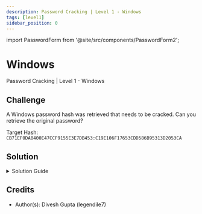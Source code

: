 ```yaml
---
description: Password Cracking | Level 1 - Windows
tags: [level1]
sidebar_position: 0
---
```


import PasswordForm from '@site/src/components/PasswordForm2';

# Windows
Password Cracking | Level 1 - Windows
## Challenge
A Windows password hash was retrieved that needs to be cracked. Can you retrieve the original password?

Target Hash: `CB71EF0DA0400E47CCF9155E3E7DB453:C19E106F17653CDD586B95313D2053CA`

<PasswordForm hash="166e8d0e8480ce0f969e1558286a6060c51e35ebc1a960092f492c46a52dac1db85dcb5f0df3efe82a2dcef3145ae28cf47b7be1bdf90b1f4b83fe05f60dd86d" algorithm="sha512" />

## Solution
<details>
  <summary>Solution Guide</summary>
  :::note
  This challenge assumes you have some background knowledge on the hashing process. If you don't, please check out the solution guide for [**RockYou**](https://thehackpack.org/practice/PasswordCracking/Level1/rockyou)
  :::

  This is a unique kind of password cracking challenge as it is a Windows password and a format that you've probably not seen before. Windows passwords are designed to be resistant to bruteforce attacks and so we'll have to use a new technique known as a **Rainbow Tables Attack**. 

  <h2>What are Rainbow Tables?</h2>
  Rainbow Tables are precomputed tables used to reverse cryptographic hash functions, primarily to crack password hashes. Rather than attempting to brute-force each possible password hash individually at the time of the attack, rainbow tables contain a huge collection of hashed passwords matched with their plaintext counterparts, significantly speeding up the cracking process.

  The tool used for this challenge is [**ophcrack**](https://ophcrack.sourceforge.io/). To solve this challenge, you need to download the tool and then a rainbow table (I use the smallest one: https://sourceforge.net/projects/ophcrack/files/tables/XP%20free/tables_xp_free_small.zip/download)
  :::warning
  ophcrack will be flagged by Windows as a virus/malicious program because, well, it's used to crack Windows passwords. You can safely ignore this and allow download anyway.
  :::

  After downloading, load the hash in the top left of ophcrack's GUI. Then click tables and select the file location of the table you downloaded (must be extracted). Then just hit crack and you should have the password!



</details>

## Credits
- Author(s): Divesh Gupta (legendile7)